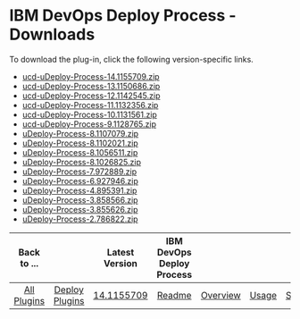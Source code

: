 
# IBM DevOps Deploy Process - Downloads

To download the plug-in, click the following version-specific links.
- [ucd-uDeploy-Process-14.1155709.zip](https://raw.githubusercontent.com/UrbanCode/IBM-UCD-PLUGINS/main/files/uDeploy-Process/ucd-uDeploy-Process-14.1155709.zip)
- [ucd-uDeploy-Process-13.1150686.zip](https://raw.githubusercontent.com/UrbanCode/IBM-UCD-PLUGINS/main/files/uDeploy-Process/ucd-uDeploy-Process-13.1150686.zip)
- [ucd-uDeploy-Process-12.1142545.zip](https://raw.githubusercontent.com/UrbanCode/IBM-UCD-PLUGINS/main/files/uDeploy-Process/ucd-uDeploy-Process-12.1142545.zip)
- [ucd-uDeploy-Process-11.1132356.zip](https://raw.githubusercontent.com/UrbanCode/IBM-UCD-PLUGINS/main/files/uDeploy-Process/ucd-uDeploy-Process-11.1132356.zip)
- [ucd-uDeploy-Process-10.1131561.zip](https://raw.githubusercontent.com/UrbanCode/IBM-UCD-PLUGINS/main/files/uDeploy-Process/ucd-uDeploy-Process-10.1131561.zip)
- [ucd-uDeploy-Process-9.1128765.zip](https://raw.githubusercontent.com/UrbanCode/IBM-UCD-PLUGINS/main/files/uDeploy-Process/ucd-uDeploy-Process-9.1128765.zip)
- [uDeploy-Process-8.1107079.zip](https://raw.githubusercontent.com/UrbanCode/IBM-UCD-PLUGINS/main/files/uDeploy-Process/uDeploy-Process-8.1107079.zip)
- [uDeploy-Process-8.1102021.zip](https://raw.githubusercontent.com/UrbanCode/IBM-UCD-PLUGINS/main/files/uDeploy-Process/uDeploy-Process-8.1102021.zip)
- [uDeploy-Process-8.1056511.zip](https://raw.githubusercontent.com/UrbanCode/IBM-UCD-PLUGINS/main/files/uDeploy-Process/uDeploy-Process-8.1056511.zip)
- [uDeploy-Process-8.1026825.zip](https://raw.githubusercontent.com/UrbanCode/IBM-UCD-PLUGINS/main/files/uDeploy-Process/uDeploy-Process-8.1026825.zip)
- [uDeploy-Process-7.972889.zip](https://raw.githubusercontent.com/UrbanCode/IBM-UCD-PLUGINS/main/files/uDeploy-Process/uDeploy-Process-7.972889.zip)
- [uDeploy-Process-6.927946.zip](https://raw.githubusercontent.com/UrbanCode/IBM-UCD-PLUGINS/main/files/uDeploy-Process/uDeploy-Process-6.927946.zip)
- [uDeploy-Process-4.895391.zip](https://raw.githubusercontent.com/UrbanCode/IBM-UCD-PLUGINS/main/files/uDeploy-Process/uDeploy-Process-4.895391.zip)
- [uDeploy-Process-3.858566.zip](https://raw.githubusercontent.com/UrbanCode/IBM-UCD-PLUGINS/main/files/uDeploy-Process/uDeploy-Process-3.858566.zip)
- [uDeploy-Process-3.855626.zip](https://raw.githubusercontent.com/UrbanCode/IBM-UCD-PLUGINS/main/files/uDeploy-Process/uDeploy-Process-3.855626.zip)
- [uDeploy-Process-2.786822.zip](https://raw.githubusercontent.com/UrbanCode/IBM-UCD-PLUGINS/main/files/uDeploy-Process/uDeploy-Process-2.786822.zip)

|Back to ...||Latest Version|IBM DevOps Deploy Process ||||
| :---: | :---: | :---: | :---: | :---: | :---: | :---: |
|[All Plugins](../../index.md)|[Deploy Plugins](../README.md)|[14.1155709](https://raw.githubusercontent.com/UrbanCode/IBM-UCD-PLUGINS/main/files/uDeploy-Process/ucd-uDeploy-Process-14.1155709.zip)|[Readme](README.md)|[Overview](overview.md)|[Usage](usage.md)|[Steps](steps.md)|
